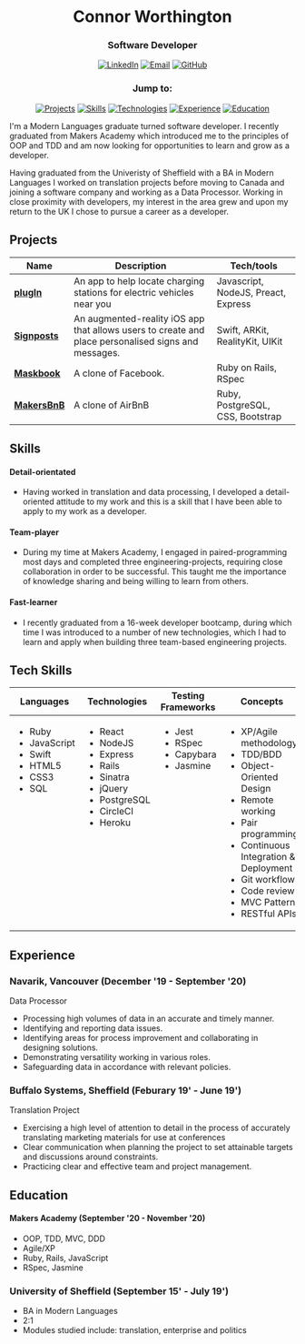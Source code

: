<h1 align="center">Connor Worthington</h1> 

<div align='center'>

### Software Developer 

<!-- [![Portfolio]](http://www.connorworthington.com/) --> 
[![LinkedIn]](https://www.linkedin.com/in/connor-worthington-83b350131/)
[![Email]](mailto:worthington.connor@gmail.com)
[![GitHub]](https://github.com/crtw26)

</div>

<div align='center'>
  
### Jump to: 

[![Projects](https://img.shields.io/badge/-Projects-blue?style=for-the-badge)](#projects)
[![Skills](https://img.shields.io/badge/-Skills-blue?style=for-the-badge)](#skills)
[![Technologies](https://img.shields.io/badge/-Technolgies-blue?style=for-the-badge)](#technologies)
[![Experience](https://img.shields.io/badge/-Experience-blue?style=for-the-badge)](#experience)
[![Education](https://img.shields.io/badge/-Education-blue?style=for-the-badge)](#education)

</div>

I'm a Modern Languages graduate turned software developer. I recently graduated from Makers Academy which introduced me to the principles of OOP and TDD and am now looking for opportunities to learn and grow as a developer.

Having graduated from the Univeristy of Sheffield with a BA in Modern Languages I worked on translation projects before moving to Canada and joining a software company and working as a Data Processor. Working in close proximity with developers, my interest in the area grew and upon my return to the UK I chose to pursue a career as a developer. 


## Projects

| Name                         | Description       | Tech/tools        |
| ---------------------------- | ----------------- | ----------------- |
| **[plugIn]**   | An app to help locate charging stations for electric vehicles near you                           | Javascript, NodeJS, Preact, Express | 
| **[Signposts]**            | An augmented-reality iOS app that allows users to create and place personalised signs and messages. | Swift, ARKit, RealityKit, UIKit |
| **[Maskbook]**             | A clone of Facebook.                                                                                | Ruby on Rails, RSpec            |
| **[MakersBnB]**            | A clone of AirBnB                                                                                   | Ruby, PostgreSQL, CSS, Bootstrap|


## Skills

#### Detail-orientated

- Having worked in translation and data processing, I developed a detail-oriented attitude to my work and this is a skill that I have been able to apply to my work as a developer. 

#### Team-player

- During my time at Makers Academy, I engaged in paired-programming most days and completed three engineering-projects, requiring close collaboration in order to be successful. This taught me the importance of knowledge sharing and being willing to learn from others.

#### Fast-learner

- I recently graduated from a 16-week developer bootcamp, during which time I was introduced to a number of new technologies, which I had to learn and apply when building three team-based engineering projects.

## Tech Skills

<table>
  <thead>
    <tr>
      <th>Languages</th>
      <th>Technologies</th>
      <th>Testing Frameworks</th>
      <th>Concepts</th>
      <th>Tools</th>
    </tr>
  </thead>
  <tbody>
    <tr>
      <td style="vertical-align: top">
        <ul>
          <li>Ruby</li>
          <li>JavaScript</li>
          <li>Swift</li>
          <li>HTML5</li>
          <li>CSS3</li>
          <li>SQL</li>
        </ul>
      </td>
      <td style="vertical-align: top">
        <ul>
          <li>React</li>
          <li>NodeJS</li>
          <li>Express</li>
          <li>Rails</li>
          <li>Sinatra</li>
          <li>jQuery</li>
          <li>PostgreSQL</li>
          <li>CircleCI</li>
          <li>Heroku</li>
        </ul>
      </td>
      <td style="vertical-align: top">
        <ul>
          <li>Jest</li>
          <li>RSpec</li>
          <li>Capybara</li>
          <li>Jasmine</li>
        </ul>
      </td>
      <td style="vertical-align: top">
        <ul>
          <li>XP/Agile methodology</li>
          <li>TDD/BDD</li>
          <li>Object-Oriented Design</li>
          <li>Remote working</li>
          <li>Pair programming</li>
          <li>Continuous Integration & Deployment</li>
          <li>Git workflow</li>
          <li>Code review</li>
          <li>MVC Pattern</li>
          <li>RESTful APIs</li>
        </ul>
      </td>
      <td style="vertical-align: top">
        <ul>
          <li>VSCode</li>
          <li>Atom</li>
          <li>Git</li>
          <li>Figma</li>
        </ul>
      </td>
    </tr>
  </tbody>
</table>

## Experience

### Navarik, Vancouver (December '19 - September '20)  
Data Processor

-	Processing high volumes of data in an accurate and timely manner. 
-	Identifying and reporting data issues.
-	Identifying areas for process improvement and collaborating in designing solutions.
-	Demonstrating versatility working in various roles. 
-	Safeguarding data in accordance with relevant policies.


### Buffalo Systems, Sheffield (Feburary 19' - June 19')  
Translation Project

-	Exercising a high level of attention to detail in the process of accurately translating marketing materials for use at 
  conferences
-	Clear communication when planning the project to set attainable targets and discussions around constraints.
-	Practicing clear and effective team and project management.


## Education

#### Makers Academy (September '20 - November '20)

- OOP, TDD, MVC, DDD
- Agile/XP
- Ruby, Rails, JavaScript
- RSpec, Jasmine

### University of Sheffield (September 15' - July 19')

- BA in Modern Languages
- 2:1
- Modules studied include: translation, enterprise and politics

[Ruby]: https://img.shields.io/badge/-Ruby%20-red?style=for-the-badge
[Javascript]: https://img.shields.io/badge/-Javascript-yellow?style=for-the-badge
[Swift]: https://img.shields.io/badge/-Swift%20-orange?style=for-the-badge
[SQL]: https://img.shields.io/badge/-SQL-blueviolet?style=for-the-badge

[plugIn]: https://github.com/CRTW26/plugIn
[Signposts]: https://github.com/samcolson4/signposts-again
[Maskbook]: https://github.com/CRTW26/Croc-My-World
[MakersBnB]: https://github.com/CRTW26/makersbnb

[linkedin]: https://img.shields.io/badge/LinkedIn-%232A6AC7?style=for-the-badge&logo=linkedin
[email]: https://img.shields.io/badge/Email-%23D14836?style=for-the-badge&logo=gmail&logoColor=white
[github]: https://img.shields.io/badge/GitHub-%23181717?style=for-the-badge&logo=github&logoColor=white
[Portfolio]: https://img.shields.io/badge/-Portfolio-brightgreen?style=for-the-badge
